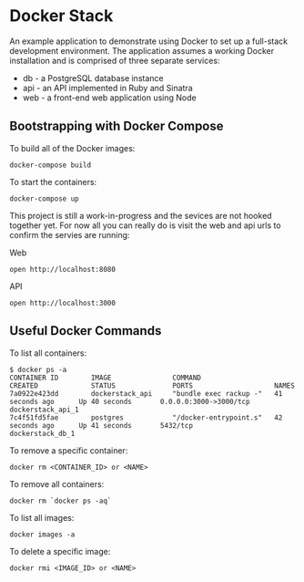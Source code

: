 # Docker Stack

An example application to demonstrate using Docker to set up a full-stack development environment. The application assumes a working Docker installation and is comprised of three separate services:

* db - a PostgreSQL database instance
* api - an API implemented in Ruby and Sinatra
* web - a front-end web application using Node

## Bootstrapping with Docker Compose

To build all of the Docker images:
```
docker-compose build
```

To start the containers:
```
docker-compose up
```

This project is still a work-in-progress and the sevices are not hooked together yet. For now all you can really do is visit the web and api urls to confirm the servies are running:  

Web
```
open http://localhost:8080
```

API
```
open http://localhost:3000
```

## Useful Docker Commands

To list all containers:
```
$ docker ps -a
CONTAINER ID        IMAGE               COMMAND                  CREATED             STATUS              PORTS                    NAMES
7a0922e423dd        dockerstack_api     "bundle exec rackup -"   41 seconds ago      Up 40 seconds       0.0.0.0:3000->3000/tcp   dockerstack_api_1
7c4f51fd5fae        postgres            "/docker-entrypoint.s"   42 seconds ago      Up 41 seconds       5432/tcp                 dockerstack_db_1
```

To remove a specific container:
```
docker rm <CONTAINER_ID> or <NAME>
```

To remove all containers:
```
docker rm `docker ps -aq`
```

To list all images:
```
docker images -a
```

To delete a specific image:
```
docker rmi <IMAGE_ID> or <NAME>
```

